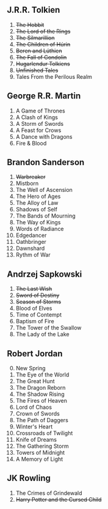 ## J.R.R. Tolkien

1. <s>The Hobbit</s>
2. <s>The Lord of the Rings</s>
3. <s>The Silmarillion</s>
4. <s>The Children of Húrin</s>
5. <s>Beren and Lúthien</s>
6. <s>The Fall of Gondolin</s>
7. <s>Hugarlendur Tolkiens</s>
8. <s>Unfinished Tales</s>
9. Tales From the Perilous Realm

## George R.R. Martin

1. A Game of Thrones
2. A Clash of Kings
3. A Storm of Swords
4. A Feast for Crows
5. A Dance with Dragons
6. Fire & Blood

## Brandon Sanderson

1. <s>Warbreaker</s>
2. Mistborn
3. The Well of Ascension
4. The Hero of Ages
5. The Alloy of Law
6. Shadows of Self
7. The Bands of Mourning
8. The Way of Kings
9. Words of Radiance
10. Edgedancer
11. Oathbringer
12. Dawnshard
13. Rythm of War

## Andrzej Sapkowski

1. <s>The Last Wish</s>
2. <s>Sword of Destiny</s>
3. <s>Season of Storms</s>
4. Blood of Elves
5. Time of Contempt
6. Baptism of Fire
7. The Tower of the Swallow
8. The Lady of the Lake

## Robert Jordan

0. New Spring
1. The Eye of the World
2. The Great Hunt
3. The Dragon Reborn
4. The Shadow Rising
5. The Fires of Heaven
6. Lord of Chaos
7. Crown of Swords
8. The Path of Daggers
9. Winter's Heart
10. Crossroads of Twilight
11. Knife of Dreams
12. The Gathering Storm
13. Towers of Midnight
14. A Memory of Light

## JK Rowling

1. The Crimes of Grindewald
2. <s>Harry Potter and the Cursed Child</s>
